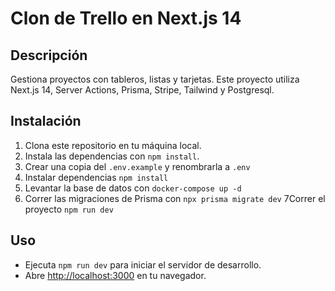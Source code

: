 # Clon de Trello en Next.js 14

## Descripción

Gestiona proyectos con tableros, listas y tarjetas. Este proyecto utiliza Next.js 14, Server Actions, Prisma, Stripe,
Tailwind y Postgresql.

## Instalación

1. Clona este repositorio en tu máquina local.
2. Instala las dependencias con `npm install`.
3. Crear una copia del ```.env.example``` y renombrarla a ```.env```
4. Instalar dependencias ```npm install```
5. Levantar la base de datos con ```docker-compose up -d```
6. Correr las migraciones de Prisma con ```npx prisma migrate dev```
   7Correr el proyecto ```npm run dev```

## Uso

- Ejecuta `npm run dev` para iniciar el servidor de desarrollo.
- Abre [http://localhost:3000](http://localhost:3000) en tu navegador.